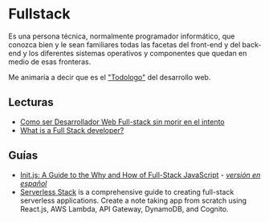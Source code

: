 # Fullstack

Es una persona técnica, normalmente programador informático, que conozca bien y le sean familiares todas las facetas del front-end y del back-end y los diferentes sistemas operativos y componentes que quedan en medio de esas fronteras.

Me animaría a decir que es el ["Todologo"](https://www.consultoria-sap.com/2017/02/todologos-de-sistemas.html) del desarrollo web. 

## Lecturas

- [Como ser Desarrollador Web Full-stack sin morir en el intento](https://medium.com/@JManzoSistemas/como-ser-desarrollador-web-full-stack-sin-morir-en-el-intento-42c0f8e605c2)
- [What is a Full Stack developer?](https://www.laurencegellert.com/2012/08/what-is-a-full-stack-developer/)

## Guías

- [Init.js: A Guide to the Why and How of Full-Stack JavaScript](https://www.toptal.com/javascript/guide-to-full-stack-javascript-initjs) - [_versión en español_](https://www.toptal.com/javascript/init-js-una-gu-a-de-los-por-qu-y-c-mos-en-el-conjunto-de-tecnolog-as-de-javascript/es)
- [Serverless Stack](http://serverless-stack.com/) is a comprehensive guide to creating full-stack serverless applications. Create a note taking app from scratch using React.js, AWS Lambda, API Gateway, DynamoDB, and Cognito.
